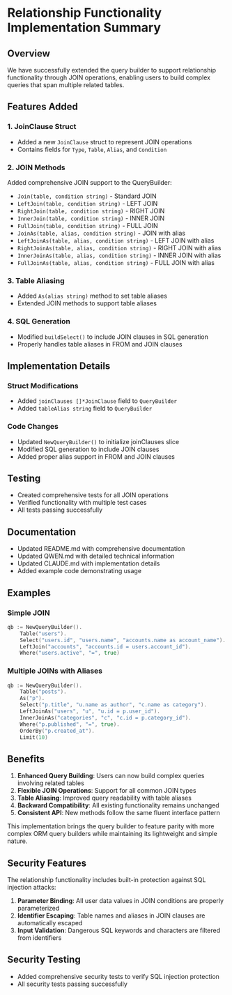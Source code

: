 # Relationship Functionality Implementation Summary

## Overview
We have successfully extended the query builder to support relationship functionality through JOIN operations, enabling users to build complex queries that span multiple related tables.

## Features Added

### 1. JoinClause Struct
- Added a new `JoinClause` struct to represent JOIN operations
- Contains fields for `Type`, `Table`, `Alias`, and `Condition`

### 2. JOIN Methods
Added comprehensive JOIN support to the QueryBuilder:
- `Join(table, condition string)` - Standard JOIN
- `LeftJoin(table, condition string)` - LEFT JOIN
- `RightJoin(table, condition string)` - RIGHT JOIN
- `InnerJoin(table, condition string)` - INNER JOIN
- `FullJoin(table, condition string)` - FULL JOIN
- `JoinAs(table, alias, condition string)` - JOIN with alias
- `LeftJoinAs(table, alias, condition string)` - LEFT JOIN with alias
- `RightJoinAs(table, alias, condition string)` - RIGHT JOIN with alias
- `InnerJoinAs(table, alias, condition string)` - INNER JOIN with alias
- `FullJoinAs(table, alias, condition string)` - FULL JOIN with alias

### 3. Table Aliasing
- Added `As(alias string)` method to set table aliases
- Extended JOIN methods to support table aliases

### 4. SQL Generation
- Modified `buildSelect()` to include JOIN clauses in SQL generation
- Properly handles table aliases in FROM and JOIN clauses

## Implementation Details

### Struct Modifications
- Added `joinClauses []*JoinClause` field to `QueryBuilder`
- Added `tableAlias string` field to `QueryBuilder`

### Code Changes
- Updated `NewQueryBuilder()` to initialize joinClauses slice
- Modified SQL generation to include JOIN clauses
- Added proper alias support in FROM and JOIN clauses

## Testing
- Created comprehensive tests for all JOIN operations
- Verified functionality with multiple test cases
- All tests passing successfully

## Documentation
- Updated README.md with comprehensive documentation
- Updated QWEN.md with detailed technical information
- Updated CLAUDE.md with implementation details
- Added example code demonstrating usage

## Examples

### Simple JOIN
```go
qb := NewQueryBuilder().
    Table("users").
    Select("users.id", "users.name", "accounts.name as account_name").
    LeftJoin("accounts", "accounts.id = users.account_id").
    Where("users.active", "=", true)
```

### Multiple JOINs with Aliases
```go
qb := NewQueryBuilder().
    Table("posts").
    As("p").
    Select("p.title", "u.name as author", "c.name as category").
    LeftJoinAs("users", "u", "u.id = p.user_id").
    InnerJoinAs("categories", "c", "c.id = p.category_id").
    Where("p.published", "=", true).
    OrderBy("p.created_at").
    Limit(10)
```

## Benefits
1. **Enhanced Query Building**: Users can now build complex queries involving related tables
2. **Flexible JOIN Operations**: Support for all common JOIN types
3. **Table Aliasing**: Improved query readability with table aliases
4. **Backward Compatibility**: All existing functionality remains unchanged
5. **Consistent API**: New methods follow the same fluent interface pattern

This implementation brings the query builder to feature parity with more complex ORM query builders while maintaining its lightweight and simple nature.

## Security Features

The relationship functionality includes built-in protection against SQL injection attacks:

1. **Parameter Binding**: All user data values in JOIN conditions are properly parameterized
2. **Identifier Escaping**: Table names and aliases in JOIN clauses are automatically escaped
3. **Input Validation**: Dangerous SQL keywords and characters are filtered from identifiers

## Security Testing

- Added comprehensive security tests to verify SQL injection protection
- All security tests passing successfully